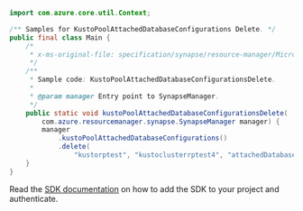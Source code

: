 ```java
import com.azure.core.util.Context;

/** Samples for KustoPoolAttachedDatabaseConfigurations Delete. */
public final class Main {
    /*
     * x-ms-original-file: specification/synapse/resource-manager/Microsoft.Synapse/preview/2021-06-01-preview/examples/KustoPoolAttachedDatabaseConfigurationsDelete.json
     */
    /**
     * Sample code: KustoPoolAttachedDatabaseConfigurationsDelete.
     *
     * @param manager Entry point to SynapseManager.
     */
    public static void kustoPoolAttachedDatabaseConfigurationsDelete(
        com.azure.resourcemanager.synapse.SynapseManager manager) {
        manager
            .kustoPoolAttachedDatabaseConfigurations()
            .delete(
                "kustorptest", "kustoclusterrptest4", "attachedDatabaseConfigurations1", "kustorptest", Context.NONE);
    }
}
```

Read the [SDK documentation](https://github.com/Azure/azure-sdk-for-java/blob/azure-resourcemanager-synapse_1.0.0-beta.6/sdk/synapse/azure-resourcemanager-synapse/README.md) on how to add the SDK to your project and authenticate.
